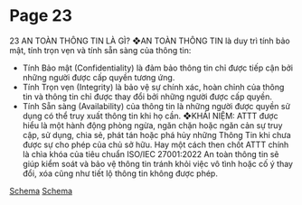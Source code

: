 # Page 23

23
AN TOÀN THÔNG TIN LÀ GÌ?
❖AN TOÀN THÔNG TIN là duy trì tính bảo mật, tính trọn vẹn và tính sẵn sàng của thông tin:
- Tính Bảo mật (Confidentiality) là đảm bảo thông tin chỉ được tiếp cận bởi những người được cấp 
quyền tương ứng.
- Tính Trọn vẹn (Integrity) là bảo vệ sự chính xác, hoàn chỉnh của thông tin và thông tin chỉ được thay 
đổi bởi những người được cấp quyền.
- Tính Sẵn sàng (Availability) của thông tin là những người được quyền sử dụng có thể truy xuất thông 
tin khi họ cần.
❖KHÁI NIỆM:  ATTT được hiểu là một hành động phòng ngừa, ngăn chặn hoặc ngăn cản sự truy 
cập, sử dụng, chia sẻ, phát tán hoặc phá hủy những Thông Tin khi chưa được sự cho phép của chủ 
sở hữu. Hay một cách then chốt ATTT chính là chìa khóa của tiêu chuẩn ISO/IEC 27001:2022
An toàn thông tin sẽ giúp kiểm soát và bảo vệ thông tin tránh khỏi việc vô tình hoặc cố ý thay đổi, xóa cũng như tiết lộ 
thông tin không được phép.

[Schema](page_23_img1.png)
[Schema](page_23_img2.png)
